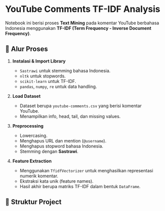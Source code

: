 # YouTube Comments TF-IDF Analysis

Notebook ini berisi proses **Text Mining** pada komentar YouTube berbahasa Indonesia menggunakan **TF-IDF (Term Frequency - Inverse Document Frequency)**.

## 🚀 Alur Proses
1. **Instalasi & Import Library**
   - `Sastrawi` untuk stemming bahasa Indonesia.
   - `nltk` untuk stopwords.
   - `scikit-learn` untuk TF-IDF.
   - `pandas`, `numpy`, `re` untuk data handling.

2. **Load Dataset**
   - Dataset berupa `youtube-comments.csv` yang berisi komentar YouTube.
   - Menampilkan info, head, tail, dan missing values.

3. **Preprocessing**
   - Lowercasing.
   - Menghapus URL dan mention (`@username`).
   - Menghapus stopword bahasa Indonesia.
   - Stemming dengan **Sastrawi**.

4. **Feature Extraction**
   - Menggunakan `TfidfVectorizer` untuk menghasilkan representasi numerik komentar.
   - Ekstraksi kata unik (feature names).
   - Hasil akhir berupa matriks TF-IDF dalam bentuk `DataFrame`.

## 📂 Struktur Project
